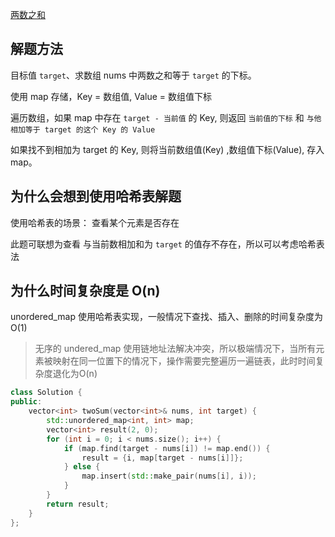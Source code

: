 [两数之和](https://leetcode.cn/problems/two-sum/)

## 解题方法

目标值 `target`、求数组 nums 中两数之和等于 `target` 的下标。

使用 map 存储，Key = 数组值, Value = 数组值下标

遍历数组，如果 map 中存在 `target - 当前值` 的 Key, 则返回 `当前值的下标` 和 `与他相加等于 target 的这个 Key 的 Value`

如果找不到相加为 target 的 Key, 则将当前数组值(Key) ,数组值下标(Value), 存入 map。

## 为什么会想到使用哈希表解题

使用哈希表的场景： 查看某个元素是否存在

此题可联想为查看 与当前数相加和为 `target` 的值存不存在，所以可以考虑哈希表法

## 为什么时间复杂度是 O(n)

unordered_map 使用哈希表实现，一般情况下查找、插入、删除的时间复杂度为 O(1)

> 无序的 undered_map 使用链地址法解决冲突，所以极端情况下，当所有元素被映射在同一位置下的情况下，操作需要完整遍历一遍链表，此时时间复杂度退化为O(n)

```c++
class Solution {
public:
    vector<int> twoSum(vector<int>& nums, int target) {
        std::unordered_map<int, int> map;
        vector<int> result(2, 0);
        for (int i = 0; i < nums.size(); i++) {
            if (map.find(target - nums[i]) != map.end()) {
                result = {i, map[target - nums[i]]};
            } else {
                map.insert(std::make_pair(nums[i], i));
            }
        }
        return result;
    }
};
```